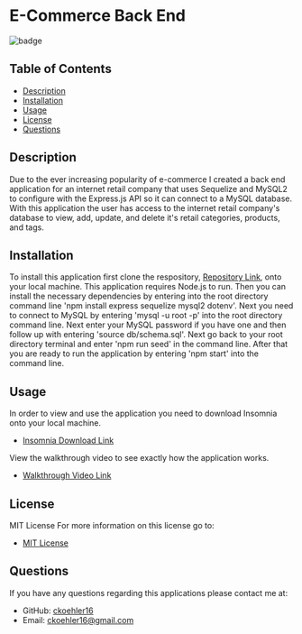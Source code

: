 # E-Commerce Back End

![badge](https://img.shields.io/badge/License-MIT-success.svg)

## Table of Contents
- [Description](#description)
- [Installation](#installation)
- [Usage](#usage)
- [License](#license)
- [Questions](#questions)


## Description

Due to the ever increasing popularity of e-commerce I created a back end application for an internet retail company that uses Sequelize and MySQL2 to configure with the Express.js API so it can connect to a MySQL database. With this application the user has access to the internet retail company's database to view, add, update, and delete it's retail categories, products, and tags.

## Installation

To install this application first clone the respository, [Repository Link](https://github.com/ckoehler16/E-Commerce-Back-End), onto your local machine. This application requires Node.js to run. Then you can install the necessary dependencies by entering into the root directory command line 'npm install express sequelize mysql2 dotenv'. Next you need to connect to MySQL by entering 'mysql -u root -p' into the root directory command line. Next enter your MySQL password if you have one and then follow up with entering 'source db/schema.sql'. Next go back to your root directory terminal and enter 'npm run seed' in the command line. After that you are ready to run the application by entering 'npm start' into the command line.

## Usage

In order to view and use the application you need to download Insomnia onto your local machine.
- [Insomnia Download Link](https://insomnia.rest/download)

View the walkthrough video to see exactly how the application works.
- [Walkthrough Video Link](https://drive.google.com/file/d/1IfeTajdMzIRAsSDBk6-IzGpAECVsUdBp/view)

## License

MIT License
For more information on this license go to:
- [MIT License](https://choosealicense.com/licenses/mit/)

## Questions

If you have any questions regarding this applications please contact me at:
- GitHub: [ckoehler16](https://github.com/ckoehler16)
- Email: ckoehler16@gmail.com
